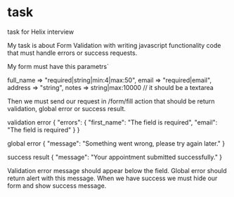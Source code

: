 # task

task for Helix interview

My task is about Form Validation with writing javascript functionality code that must handle errors or success requests.

My form must have this parametrs`

full_name => "required|string|min:4|max:50",
email => "required|email",
address => "string",
notes => string|max:10000 // it should be a textarea

Then we must send our request in /form/fill action that should be return validation, global error or success result.

validation error
{
  "errors": {
    "first_name": "The field is required",
    "email": "The field is required"
  }
}

global error
{
  "message": "Something went wrong, please try again later."
}

success result
{
    "message": "Your appointment submitted successfully."
}

Validation error message should appear below the field.
Global error should return alert with this message.
When we have success we must hide our form and show success message.
